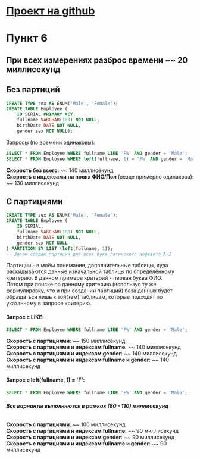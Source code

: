# [Проект на github](https://github.com/LaJope/EmployeeDB)

# Пункт 6
## При всех измерениях разброс времени ~~ 20 миллисекунд
## Без партиций
```sql
CREATE TYPE sex AS ENUM('Male', 'Female');
CREATE TABLE Employee (
    ID SERIAL PRIMARY KEY, 
    fullname VARCHAR(100) NOT NULL, 
    birthDate DATE NOT NULL, 
    gender sex NOT NULL);
```
Запросы (по времени одинаковы):
```sql
SELECT * FROM Employee WHERE fullname LIKE 'F%' AND gender = 'Male';
SELECT * FROM Employee WHERE left(fullname, 1) = 'F%' AND gender = 'Male';
```
**Скорость без всего**: ~~ 140 миллисекунд  
**Скорость с индексами на полях ФИО/Пол** (везде примерно одинакова): ~~ 130 миллисекунд  
## С партициями
```sql
CREATE TYPE sex AS ENUM('Male', 'Female');
CREATE TABLE Employee (
    ID SERIAL, 
    fullname VARCHAR(100) NOT NULL, 
    birthDate DATE NOT NULL, 
    gender sex NOT NULL
) PARTITION BY LIST (left(fullname, 1));
-- Затем создаю партиции для всех букв латинского алфавита A-Z
```
Партиции - в моём понимании, дополнительные таблицы, куда раскидываются данные
изначальной таблицы по определённому критерию. В данном примере критерий -
первая буква ФИО.  
Потом при поиске по данному критерию (используя ту же формулировку, что и при
создании партиций) база данных будет обращаться лишь к той(тем) таблицам,
которые подходят по указанному в запросе критерию.
#### Запрос с LIKE:
```sql
SELECT * FROM Employee WHERE fullname LIKE 'F%' AND gender = 'Male';
```
**Скорость с партициями**: ~~ 150 миллисекунд  
**Скорость с партициями и индексам fullname**: ~~ 140 миллисекунд  
**Скорость с партициями и индексам gender**: ~~ 140 миллисекунд  
**Скорость с партициями и индексам fullname и gender**: ~~ 140 миллисекунд  
#### Запрос с left(fullname, 1) = 'F':
```sql
SELECT * FROM Employee WHERE fullname LIKE 'F%' AND gender = 'Male';
```
###### ***Все варианты выполняются в рамках (80 - 110) миллисекунд***  
**Скорость с партициями**: ~~ 100 миллисекунд  
**Скорость с партициями и индексам fullname**: ~~ 90 миллисекунд  
**Скорость с партициями и индексам gender**: ~~ 90 миллисекунд  
**Скорость с партициями и индексам fullname и gender**: ~~ 90 миллисекунд  
